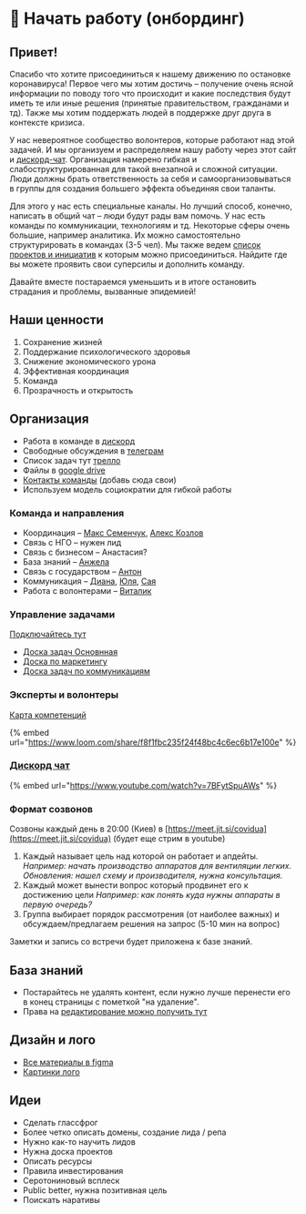# 🚀 Начать работу \(онбординг\)

## Привет!

Спасибо что хотите присоединиться к нашему движению по остановке коронавируса! Первое чего мы хотим достичь – получение очень ясной информации по поводу того что происходит и какие последствия будут иметь те или иные решения \(принятые правительством, гражданами и тд\). Также мы хотим поддержать людей в поддержке друг друга в контексте кризиса. 

У нас невероятное сообщество волонтеров, которые работают над этой задачей. И мы организуем и распределяем нашу работу через этот сайт и [дискорд-чат](https://discord.gg/AebMHV). Организация намерено гибкая и слабоструктурированная для такой внезапной и сложной ситуации. Люди должны брать ответственность за себя и самоорганизовываться в группы для создания большего эффекта объединяя свои таланты. 

Для этого у нас есть специальные каналы. Но лучший способ, конечно, написать в общий чат – люди будут рады вам помочь. У нас есть команды по коммуникации, технологиям и тд. Некоторые сферы очень большие, например аналитика. Их можно самостоятельно структурировать в командах \(3-5 чел\). Мы также ведем [список проектов и инициатив](../upravlenie-pandemiei/) к которым можно присоединиться. Найдите где вы можете проявить свои суперсилы и дополнить команду. 

Давайте вместе постараемся уменьшить и в итоге остановить страдания и проблемы, вызванные эпидемией!

## Наши ценности

1. Сохранение жизней
2. Поддержание психологического здоровья
3. Снижение экономического урона
4. Эффективная координация
5. Команда
6. Прозрачность и открытость

## Организация

* Работа в команде в [дискорд](https://discord.gg/AebMHV) 
* Свободные обсуждения в [телеграм](https://t.me/stopcovidua)
* Список задач тут [трелло](https://trello.com/invite/b/IkonsFAY/12e5d029973f9869061f7a5c1a0364f4/main-board)
* Файлы в [google drive](https://drive.google.com/drive/folders/1i4TaeHh8V0-WX8paR-xPhDIhl8tvFZTs?usp=sharing)
* [Контакты команды](https://docs.google.com/spreadsheets/d/1aFogfzJFu_4oDbCVGvR0dE2BfQc6m9A1L3_KHz9t8SY/edit#gid=0) \(добавь сюда свои\)
* Используем модель социократии для гибкой работы

### Команда и направления

* Координация – [Макс Семенчук](https://t.me/maxsemenchuk), [Алекс Козлов](https://t.me/kozlovone)
* Связь с НГО – нужен лид
* Связь с бизнесом – Анастасия?
* База знаний – [Анжела](https://t.me/angie_bay)
* Связь с государством – [Антон](https://t.me/antonperov)
* Коммуникация – [Диана](https://t.me/dianatheking), [Юля](https://t.me/juliabenyukh), [Сая](https://t.me/SayaSemenchuk)
* Работа с волонтерами – [Виталик](https://t.me/VGataulin)

### Управление задачами

[Подключайтесь тут](https://trello.com/invite/b/IkonsFAY/12e5d029973f9869061f7a5c1a0364f4/main-board)

* [Доска задач Основнная](https://trello.com/b/IkonsFAY/main-board)
* [Доска по маркетингу](https://trello.com/b/6DCyBJA1/marketing-pr)
* [Доска задач по коммуникациям](https://trello.com/b/xjcCv4vB/%D0%BA%D0%BE%D0%BC%D0%BC%D1%83%D0%BD%D0%B8%D0%BA%D0%B0%D1%86%D0%B8%D0%B8)

### Эксперты и волонтеры

[Карта компетенций](https://graphcommons.com/graphs/f73f4bd3-041d-42cb-a42b-ec72651d2989?auto=true&layout=fa2)

{% embed url="https://www.loom.com/share/f8f1fbc235f24f48bc4c6ec6b17e100e" %}

### [Дискорд чат](https://discord.gg/AebMHV)

{% embed url="https://www.youtube.com/watch?v=7BFytSpuAWs" %}

### Формат созвонов

Созвоны каждый день в 20:00 \(Киев\) в [https://meet.jit.si/covidua](https://meet.jit.si/covidua) \(будет еще стрим в youtube\)

1. Каждый называет цель над которой он работает и апдейты. _Например: начать производство аппаратов для вентиляции легких. Обновления: нашел схему и производителя, нужна консультация._ 
2. Каждый может вынести вопрос который продвинет его к достижению цели _Например: как понять куда нужны аппараты в первую очередь?_ 
3. Группа выбирает порядок рассмотрения \(от наиболее важных\) и обсуждаем/предлагаем решения на запрос \(5-10 мин на вопрос\)

Заметки и запись со встречи будет приложена к базе знаний.

## База знаний

* Постарайтесь не удалять контент, если нужно лучше перенести его в конец страницы с пометкой "на удаление".
* Права на [редактирование можно получить тут](https://app.gitbook.com/invite/dgov?invite=-M2JRBARwkcPd9AED8KT)

## Дизайн и лого

* [Все материалы в figma](https://www.figma.com/file/dL4QqItFu65HFNRwvs80sP/Stop-Covid?node-id=0%3A1)
* [Картинки лого](https://drive.google.com/drive/folders/1yTjYafpFWmkKw7lYOdkMLlyPgBxgsTm5)

## Идеи

* Сделать глассфрог
* Более четко описать домены, создание лида / репа
* Нужно как-то научить лидов
* Нужна доска проектов
* Описать ресурсы
* Правила инвестирования
* Серотониновый всплеск
* Public better, нужна позитивная цель
* Поискать наративы

